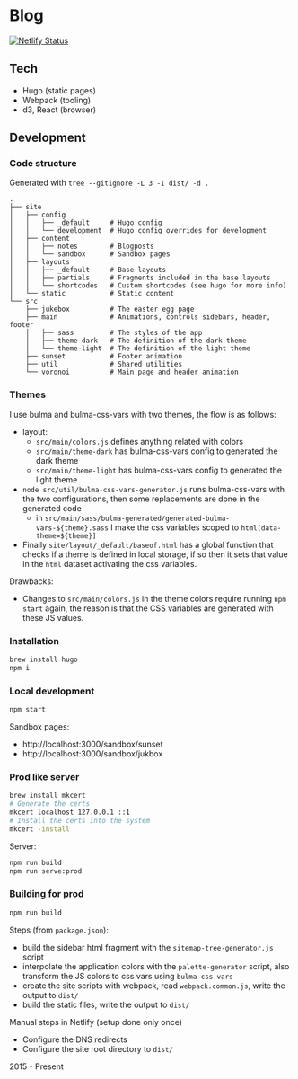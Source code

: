 # Blog

[![Netlify Status](https://api.netlify.com/api/v1/badges/255139b6-5e24-4e50-ae6a-1dcf7531befd/deploy-status)](https://app.netlify.com/sites/doctor-stella-56144/deploys)

## Tech

- Hugo (static pages)
- Webpack (tooling)
- d3, React (browser)

## Development

### Code structure

Generated with `tree --gitignore -L 3 -I dist/ -d .`

```
.
├── site
│   ├── config
│   │   ├── _default     # Hugo config
│   │   └── development  # Hugo config overrides for development
│   ├── content
│   │   ├── notes        # Blogposts
│   │   └── sandbox      # Sandbox pages
│   ├── layouts
│   │   ├── _default     # Base layouts
│   │   ├── partials     # Fragments included in the base layouts
│   │   └── shortcodes   # Custom shortcodes (see hugo for more info)
│   └── static           # Static content
└── src
    ├── jukebox          # The easter egg page
    ├── main             # Animations, controls sidebars, header, footer
    │   ├── sass         # The styles of the app
    │   ├── theme-dark   # The definition of the dark theme
    │   └── theme-light  # The definition of the light theme
    ├── sunset           # Footer animation
    ├── util             # Shared utilities
    └── voronoi          # Main page and header animation
```

### Themes

I use bulma and bulma-css-vars with two themes, the flow is as follows:

- layout:
  - `src/main/colors.js` defines anything related with colors
  - `src/main/theme-dark` has bulma-css-vars config to generated the dark theme
  - `src/main/theme-light` has bulma-css-vars config to generated the light theme
- `node src/util/bulma-css-vars-generator.js` runs bulma-css-vars with 
  the two configurations, then some replacements are done in the generated
  code
  - in `src/main/sass/bulma-generated/generated-bulma-vars-${theme}.sass`
    I make the css variables scoped to `html[data-theme=${theme}]`
- Finally `site/layout/_default/baseof.html` has a global function that
  checks if a theme is defined in local storage, if so then it sets
  that value in the `html` dataset activating the css variables.

Drawbacks:

- Changes to `src/main/colors.js` in the theme colors require running `npm start` again,
  the reason is that the CSS variables are generated with these JS values.

### Installation

```sh
brew install hugo
npm i
```

### Local development

```sh
npm start
```

Sandbox pages:
- http://localhost:3000/sandbox/sunset
- http://localhost:3000/sandbox/jukbox

### Prod like server

```bash
brew install mkcert
# Generate the certs
mkcert localhost 127.0.0.1 ::1
# Install the certs into the system
mkcert -install
```

Server:

```bash
npm run build
npm run serve:prod
```

### Building for prod

```sh
npm run build
```

Steps (from `package.json`):

- build the sidebar html fragment with the `sitemap-tree-generator.js` script
- interpolate the application colors with the `palette-generator` script, also transform the JS colors to css vars using `bulma-css-vars`
- create the site scripts with webpack, read `webpack.common.js`, write the output to `dist/`
- build the static files, write the output to `dist/`

Manual steps in Netlify (setup done only once)

- Configure the DNS redirects
- Configure the site root directory to `dist/`

2015 - Present
